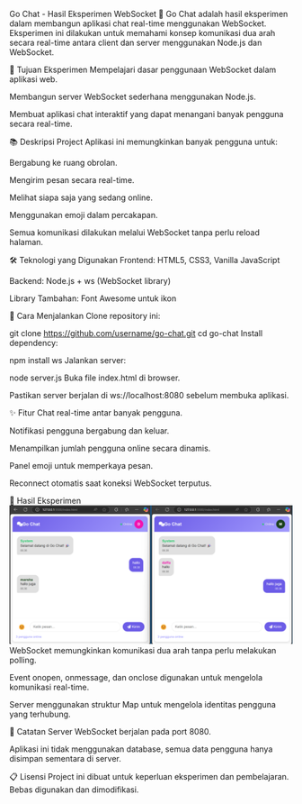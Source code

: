 Go Chat - Hasil Eksperimen WebSocket 🚀
Go Chat adalah hasil eksperimen dalam membangun aplikasi chat real-time menggunakan WebSocket.
Eksperimen ini dilakukan untuk memahami konsep komunikasi dua arah secara real-time antara client dan server menggunakan Node.js dan WebSocket.

🎯 Tujuan Eksperimen
Mempelajari dasar penggunaan WebSocket dalam aplikasi web.

Membangun server WebSocket sederhana menggunakan Node.js.

Membuat aplikasi chat interaktif yang dapat menangani banyak pengguna secara real-time.

📚 Deskripsi Project
Aplikasi ini memungkinkan banyak pengguna untuk:

Bergabung ke ruang obrolan.

Mengirim pesan secara real-time.

Melihat siapa saja yang sedang online.

Menggunakan emoji dalam percakapan.

Semua komunikasi dilakukan melalui WebSocket tanpa perlu reload halaman.

🛠️ Teknologi yang Digunakan
Frontend: HTML5, CSS3, Vanilla JavaScript

Backend: Node.js + ws (WebSocket library)

Library Tambahan: Font Awesome untuk ikon

🚀 Cara Menjalankan
Clone repository ini:


git clone https://github.com/username/go-chat.git
cd go-chat
Install dependency:

npm install ws
Jalankan server:

node server.js
Buka file index.html di browser.

Pastikan server berjalan di ws://localhost:8080 sebelum membuka aplikasi.

✨ Fitur
Chat real-time antar banyak pengguna.

Notifikasi pengguna bergabung dan keluar.

Menampilkan jumlah pengguna online secara dinamis.

Panel emoji untuk memperkaya pesan.

Reconnect otomatis saat koneksi WebSocket terputus.

📖 Hasil Eksperimen
![Alt Text](websocket.png)
WebSocket memungkinkan komunikasi dua arah tanpa perlu melakukan polling.

Event onopen, onmessage, dan onclose digunakan untuk mengelola komunikasi real-time.

Server menggunakan struktur Map untuk mengelola identitas pengguna yang terhubung.

📜 Catatan
Server WebSocket berjalan pada port 8080.

Aplikasi ini tidak menggunakan database, semua data pengguna hanya disimpan sementara di server.

📋 Lisensi
Project ini dibuat untuk keperluan eksperimen dan pembelajaran. Bebas digunakan dan dimodifikasi.

